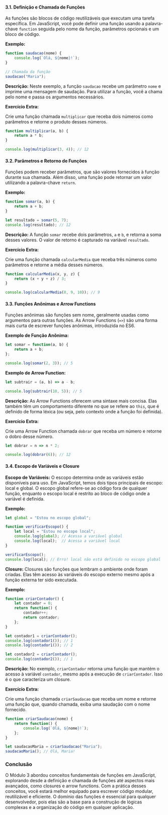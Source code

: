 #### 3.1. Definição e Chamada de Funções

As funções são blocos de código reutilizáveis que executam uma tarefa específica. Em JavaScript, você pode definir uma função usando a palavra-chave `function` seguida pelo nome da função, parâmetros opcionais e um bloco de código.

**Exemplo:**

```javascript
function saudacao(nome) {
    console.log(`Olá, ${nome}!`);
}

// Chamada da função
saudacao("Maria");
```

**Descrição:**
Neste exemplo, a função `saudacao` recebe um parâmetro `nome` e imprime uma mensagem de saudação. Para utilizar a função, você a chama pelo nome e passa os argumentos necessários.

**Exercício Extra:**

Crie uma função chamada `multiplicar` que receba dois números como parâmetros e retorne o produto desses números.

```javascript
function multiplicar(a, b) {
    return a * b;
}

console.log(multiplicar(3, 4)); // 12
```

#### 3.2. Parâmetros e Retorno de Funções

Funções podem receber parâmetros, que são valores fornecidos à função durante sua chamada. Além disso, uma função pode retornar um valor utilizando a palavra-chave `return`.

**Exemplo:**

```javascript
function somar(a, b) {
    return a + b;
}

let resultado = somar(5, 7);
console.log(resultado); // 12
```

**Descrição:**
A função `somar` recebe dois parâmetros, `a` e `b`, e retorna a soma desses valores. O valor de retorno é capturado na variável `resultado`.

**Exercício Extra:**

Crie uma função chamada `calcularMedia` que receba três números como parâmetros e retorne a média desses números.

```javascript
function calcularMedia(x, y, z) {
    return (x + y + z) / 3;
}

console.log(calcularMedia(8, 9, 10)); // 9
```

#### 3.3. Funções Anônimas e Arrow Functions

Funções anônimas são funções sem nome, geralmente usadas como argumentos para outras funções. As Arrow Functions (`=>`) são uma forma mais curta de escrever funções anônimas, introduzida no ES6.

**Exemplo de Função Anônima:**

```javascript
let somar = function(a, b) {
    return a + b;
};

console.log(somar(2, 3)); // 5
```

**Exemplo de Arrow Function:**

```javascript
let subtrair = (a, b) => a - b;

console.log(subtrair(10, 5)); // 5
```

**Descrição:**
As Arrow Functions oferecem uma sintaxe mais concisa. Elas também têm um comportamento diferente no que se refere ao `this`, que é definido de forma léxica (ou seja, pelo contexto onde a função foi definida).

**Exercício Extra:**

Crie uma Arrow Function chamada `dobrar` que receba um número e retorne o dobro desse número.

```javascript
let dobrar = n => n * 2;

console.log(dobrar(6)); // 12
```

#### 3.4. Escopo de Variáveis e Closure

**Escopo de Variáveis:**
O escopo determina onde as variáveis estão disponíveis para uso. Em JavaScript, temos dois tipos principais de escopo: local e global. O escopo global refere-se ao código fora de qualquer função, enquanto o escopo local é restrito ao bloco de código onde a variável é definida.

**Exemplo:**

```javascript
let global = "Estou no escopo global";

function verificarEscopo() {
    let local = "Estou no escopo local";
    console.log(global); // Acessa a variável global
    console.log(local);  // Acessa a variável local
}

verificarEscopo();
console.log(local); // Erro! local não está definido no escopo global
```

**Closure:**
Closures são funções que lembram o ambiente onde foram criadas. Elas têm acesso às variáveis do escopo externo mesmo após a função externa ter sido executada.

**Exemplo:**

```javascript
function criarContador() {
    let contador = 0;
    return function() {
        contador++;
        return contador;
    };
}

let contador1 = criarContador();
console.log(contador1()); // 1
console.log(contador1()); // 2

let contador2 = criarContador();
console.log(contador2()); // 1
```

**Descrição:**
No exemplo, `criarContador` retorna uma função que mantém o acesso à variável `contador`, mesmo após a execução de `criarContador`. Isso é o que caracteriza um closure.

**Exercício Extra:**

Crie uma função chamada `criarSaudacao` que receba um nome e retorne uma função que, quando chamada, exiba uma saudação com o nome fornecido.

```javascript
function criarSaudacao(nome) {
    return function() {
        console.log(`Olá, ${nome}!`);
    };
}

let saudacaoMaria = criarSaudacao("Maria");
saudacaoMaria(); // Olá, Maria!
```

### Conclusão

O Módulo 3 abordou conceitos fundamentais de funções em JavaScript, explorando desde a definição e chamada de funções até aspectos mais avançados, como closures e arrow functions. Com a prática desses conceitos, você estará melhor equipado para escrever código modular, reutilizável e eficiente. O domínio das funções é essencial para qualquer desenvolvedor, pois elas são a base para a construção de lógicas complexas e a organização do código em qualquer aplicação.